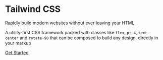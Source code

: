 # Tailwind CSS

Rapidly build modern websites without ever leaving your HTML.

A utility-first CSS framework packed with classes like `flex`, `pt-4`, `text-center` and `rotate-90` that can be composed to build any design, directly in your markup

[Get Started](https://tailwindcss.com/docs)

